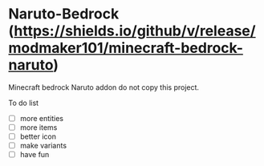 # Naruto-Bedrock (https://shields.io/github/v/release/modmaker101/minecraft-bedrock-naruto)
Minecraft bedrock Naruto addon
do not copy this project.

To do list
- [ ] more entities
- [ ] more items
- [ ] better icon
- [ ] make variants
- [ ] have fun

